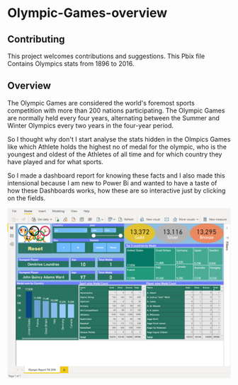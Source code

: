 # Olympic-Games-overview
## Contributing
This project welcomes contributions and suggestions. 
This Pbix file Contains Olympics stats from 1896 to 2016.

## Overview 

The Olympic Games are considered the world's foremost sports competition with more than 200 nations participating. The Olympic Games are normally held every four years, alternating between the Summer and Winter Olympics every two years in the four-year period.

So I thought why don't I start analyse the stats hidden in the Olmpics Games like which Athlete holds the highest no of medal for the olympic,  who is the youngest and oldest of the Athletes of all time and for which country they have played and for what sports.

So I made a dashboard report for knowing these facts and I also made this intensional because I am new to Power Bi and wanted to have a taste of how these Dashboards works, how these are so interactive just by clicking on the fields.

![Dashboard](https://github.com/YellowLarva/Olympic-Games-overview/blob/main/olympics%20games.PNG)

